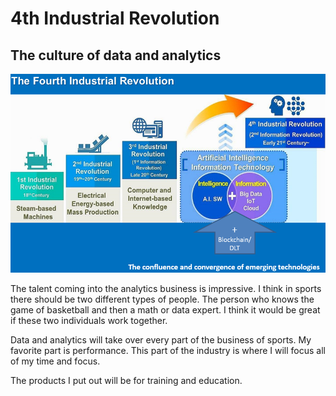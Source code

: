 # 4th Industrial Revolution

## The culture of data and analytics

![](https://github.com/rashadwest/rashadwest.github.io/blob/master/_posts/4th-industrial-revolution-graphics.png?=raw)

The talent coming into the analytics business is impressive.  I think in sports there should be two different types of people. The person who knows the game of basketball and then a math or data expert. 
I think it would be great if these two individuals work together.  

Data and analytics will take over every part of the business of sports.  My favorite part is performance.  This part of the industry is where I will focus all of my time and focus.  

The products I put out will be for training and education. 


